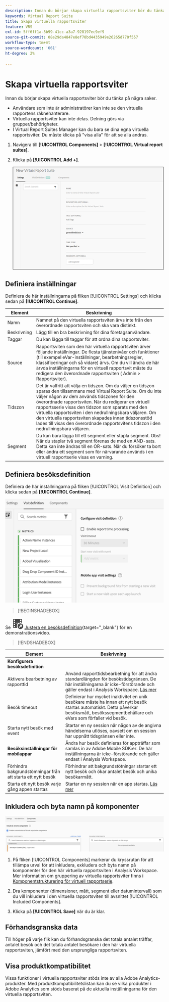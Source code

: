 ```yaml
---
description: Innan du börjar skapa virtuella rapportsviter bör du tänka på några saker.
keywords: Virtual Report Suite
title: Skapa virtuella rapportsviter
feature: VRS
exl-id: 5ff6ff1a-5b99-41cc-a3a7-928197ec9ef9
source-git-commit: 08e29da4847e8ef70bd4435949e26265d770f557
workflow-type: tm+mt
source-wordcount: '661'
ht-degree: 2%

---
```


# Skapa virtuella rapportsviter

Innan du börjar skapa virtuella rapportsviter bör du tänka på några saker.

* Användare som inte är administratörer kan inte se den virtuella rapportens räknehanterare.
* Virtuella rapportsviter kan inte delas. Delning görs via grupper/behörigheter.
* I Virtual Report Suites Manager kan du bara se dina egna virtuella rapportsviter. Du måste klicka på &quot;visa alla&quot; för att se alla andras.

1. Navigera till **[!UICONTROL Components]** > **[!UICONTROL Virtual report suites]**.
1. Klicka på **[!UICONTROL Add +]**.

   ![](assets/new_vrs.png)

## Definiera inställningar

Definiera de här inställningarna på fliken [!UICONTROL Settings] och klicka sedan på **[!UICONTROL Continue]**.

| Element | Beskrivning |
| --- |--- |
| Namn | Namnet på den virtuella rapportsviten ärvs inte från den överordnade rapportsviten och ska vara distinkt. |
| Beskrivning | Lägg till en bra beskrivning för dina företagsanvändare. |
| Taggar | Du kan lägga till taggar för att ordna dina rapportsviter. |
| Source | Rapportsviten som den här virtuella rapportsviten ärver följande inställningar. De flesta tjänstenivåer och funktioner (till exempel eVar-inställningar, bearbetningsregler, klassificeringar och så vidare) ärvs. Om du vill ändra de här ärvda inställningarna för en virtuell rapportsvit måste du redigera den överordnade rapportsviten ( Admin > Rapportsviter). |
| Tidszon | Det är valfritt att välja en tidszon. Om du väljer en tidszon sparas den tillsammans med Virtual Report Suite. Om du inte väljer någon av dem används tidszonen för den överordnade rapportsviten.  När du redigerar en virtuell rapportsserie visas den tidszon som sparats med den virtuella rapportsviten i den nedrullningsbara väljaren. Om den virtuella rapportsviten skapades innan tidszonsstöd lades till visas den överordnade rapportsvitens tidszon i den nedrullningsbara väljaren. |
| Segment | Du kan bara lägga till ett segment eller stapla segment.   Obs! När du staplar två segment förenas de med en AND-sats. Detta kan inte ändras till en OR-sats. När du försöker ta bort eller ändra ett segment som för närvarande används i en virtuell rapportserie visas en varning. |

## Definiera besöksdefinition

Definiera de här inställningarna på fliken [!UICONTROL Visit Definition] och klicka sedan på **[!UICONTROL Continue]**.

![](assets/visit-definition.png)


>[!BEGINSHADEBOX]

Se ![VideoCheckedOut](/help/assets/icons/VideoCheckedOut.svg) [Justera en besöksdefinition](https://video.tv.adobe.com/v/3428877?quality=12&learn=on&captions=swe){target="_blank"} för en demonstrationsvideo.

>[!ENDSHADEBOX]

| Element | Beskrivning |
| --- |--- |
| **Konfigurera besöksdefinition** |  |
| Aktivera bearbetning av rapporttid | Använd rapporttidsbearbetning för att ändra standardlängden för besökstidsgränsen. De här inställningarna är icke-förstörande och gäller endast i Analysis Workspace. [Läs mer](/help/components/vrs/vrs-report-time-processing.md) |
| Besök timeout | Definierar hur mycket inaktivitet en unik besökare måste ha innan ett nytt besök startas automatiskt. Detta påverkar besöksmått, besökssegmentbehållare och eVars som förfaller vid besök. |
| Starta nytt besök med event | Startar en ny session när någon av de angivna händelserna utlöses, oavsett om en session har uppnått tidsgränsen eller inte. |
| **Besöksinställningar för mobilappar** | Ändra hur besök definieras för appträffar som samlas in av Adobe Mobile SDK:er. De här inställningarna är icke-förstörande och gäller endast i Analysis Workspace. |
| Förhindra bakgrundstömningar från att starta ett nytt besök | Förhindrar att bakgrundstötningar startar ett nytt besök och ökar antalet besök och unika besökarmått. |
| Starta ett nytt besök varje gång appen startas | Startar en ny session när en app startas. [Läs mer](/help/components/vrs/vrs-mobile-visit-processing.md) |

## Inkludera och byta namn på komponenter

![](assets/components.png)

1. På fliken [!UICONTROL Components] markerar du kryssrutan för att tillämpa urval för att inkludera, exkludera och byta namn på komponenter för den här virtuella rapportsviten i Analysis Workspace.
Mer information om gruppering av virtuella rapportsviter finns i [Komponentstrukturering för virtuell rapportserie](https://experienceleague.adobe.com/docs/analytics/components/virtual-report-suites/vrs-components.html?lang=sv-SE#virtual-report-suites).

1. Dra komponenter (dimensioner, mått, segment eller datumintervall) som du vill inkludera i den virtuella rapportsviten till avsnittet [!UICONTROL Included Components].

1. Klicka på **[!UICONTROL Save]** när du är klar.

## Förhandsgranska data

Till höger på varje flik kan du förhandsgranska det totala antalet träffar, antalet besök och det totala antalet besökare i den här virtuella rapportsviten, jämfört med den ursprungliga rapportsviten.

## Visa produktkompatibilitet

Vissa funktioner i virtuella rapportsviter stöds inte av alla Adobe Analytics-produkter. Med produktkompatibilitetslistan kan du se vilka produkter i Adobe Analytics som stöds baserat på de aktuella inställningarna för den virtuella rapportsviten.
